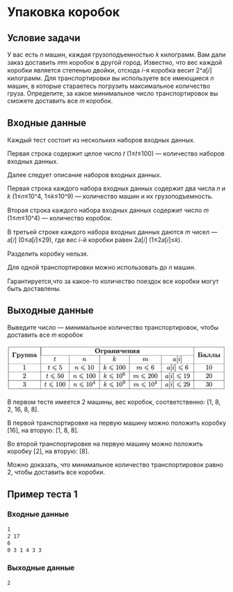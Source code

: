 # Упаковка коробок

## Условие задачи

У вас есть 𝑛 машин, каждая грузоподъемностью 𝑘 килограмм. Вам дали заказ доставить 𝑚m коробок в другой город. Известно, что вес каждой коробки является степенью двойки, отсюда 𝑖-я коробка весит 2^𝑎[𝑖] килограмм. Для транспортировки вы используете все имеющиеся 𝑛 машин, в которые стараетесь погрузить максимальное количество груза. Определите, за какое минимальное число транспортировок вы сможете доставить все 𝑚 коробок.

## Входные данные

Каждый тест состоит из нескольких наборов входных данных.

Первая строка содержит целое число 𝑡 (1≤𝑡≤100) — количество наборов входных данных.

Далее следует описание наборов входных данных.

Первая строка каждого набора входных данных содержит два числа 𝑛 и 𝑘 (1≤𝑛≤10^4, 1≤𝑘≤10^9) — количество машин и их грузоподъемность.

Вторая строка каждого набора входных данных содержит число 𝑚 (1≤𝑚≤10^4) — количество коробок.

В третьей строке каждого набора входных данных даются 𝑚 чисел — 𝑎[𝑖] (0≤𝑎[𝑖]≤29), где вес 𝑖-й коробки равен 2𝑎[𝑖] (1≤2𝑎[𝑖]≤𝑘).

Разделить коробку нельзя.

Для одной транспортировки можно использовать до 𝑛 машин.

Гарантируется,что за какое-то количество поездок все коробки могут быть доставлены.

## Выходные данные

Выведите число — минимальное количество транспортировок, чтобы доставить все 𝑚 коробок

![](./8a4654814d818190fd7df9a07d65a755.png)

В первом тесте имеется 2 машины, вес коробок, соответственно: [1, 8, 2, 16, 8, 8].

В первой транспортировке на первую машину можно положить коробку [16], на вторую: [1, 8, 8].

Во второй транспортировке на первую машину можно положить коробку [2], на вторую: [8].

Можно доказать, что минимальное количество транспортировок равно 2, чтобы доставить все коробки.

## Пример теста 1

### Входные данные

```
1
2 17
6
0 3 1 4 3 3

```

### Выходные данные

```
2

```
